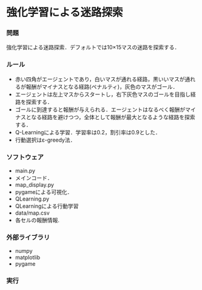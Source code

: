  強化学習による迷路探索
=================


### 問題
強化学習による迷路探索．デフォルトでは10×15マスの迷路を探索する．

### ルール
 - 赤い四角がエージェントであり，白いマスが通れる経路，黒いいマスが通れるが報酬がマイナスとなる経路(ペナルティ)，灰色のマスがゴール．  
 - エージェントは左上マスからスタートし，右下灰色マスのゴールを目指し経路を探索する．  
 - ゴールに到達すると報酬が与えられる．エージェントはなるべく報酬がマイナスとなる経路を避けつつ，全体として報酬が最大となるような経路を探索する．  
 - Q-Learningによる学習．学習率は0.2，割引率は0.9とした．  
 - 行動選択はε-greedy法．  

### ソフトウェア
 - main.py  
  - メインコード．  
 - map_display.py  
  - pygameによる可視化．  
 - QLearning.py
  - QLearningによる行動学習  
 - data/map.csv  
  - 各セルの報酬情報.  

### 外部ライブラリ
 - numpy  
 - matplotlib  
 - pygame  

### 実行


